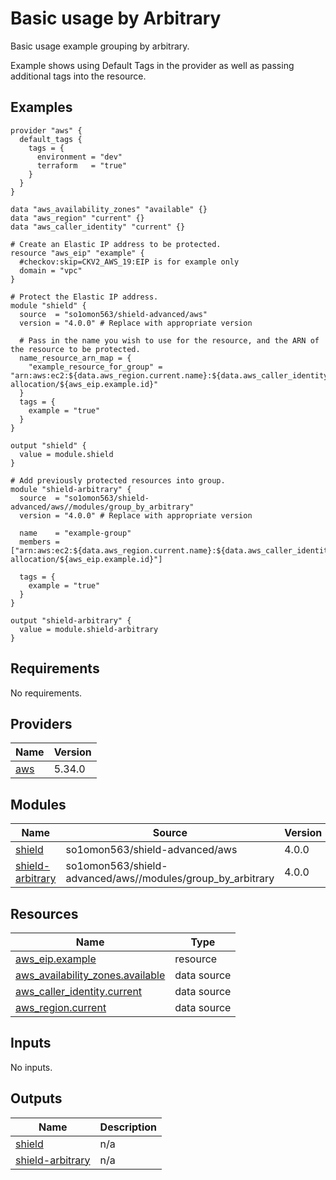 # Basic usage by Arbitrary

Basic usage example grouping by arbitrary.

Example shows using Default Tags in the provider as well as passing additional tags into the resource.
<!-- BEGINNING OF PRE-COMMIT-TERRAFORM DOCS HOOK -->


## Examples

```hcl
provider "aws" {
  default_tags {
    tags = {
      environment = "dev"
      terraform   = "true"
    }
  }
}

data "aws_availability_zones" "available" {}
data "aws_region" "current" {}
data "aws_caller_identity" "current" {}

# Create an Elastic IP address to be protected.
resource "aws_eip" "example" {
  #checkov:skip=CKV2_AWS_19:EIP is for example only
  domain = "vpc"
}

# Protect the Elastic IP address.
module "shield" {
  source  = "so1omon563/shield-advanced/aws"
  version = "4.0.0" # Replace with appropriate version

  # Pass in the name you wish to use for the resource, and the ARN of the resource to be protected.
  name_resource_arn_map = {
    "example_resource_for_group" = "arn:aws:ec2:${data.aws_region.current.name}:${data.aws_caller_identity.current.account_id}:eip-allocation/${aws_eip.example.id}"
  }
  tags = {
    example = "true"
  }
}

output "shield" {
  value = module.shield
}

# Add previously protected resources into group.
module "shield-arbitrary" {
  source  = "so1omon563/shield-advanced/aws//modules/group_by_arbitrary"
  version = "4.0.0" # Replace with appropriate version

  name    = "example-group"
  members = ["arn:aws:ec2:${data.aws_region.current.name}:${data.aws_caller_identity.current.account_id}:eip-allocation/${aws_eip.example.id}"]

  tags = {
    example = "true"
  }
}

output "shield-arbitrary" {
  value = module.shield-arbitrary
}
```

## Requirements

No requirements.

## Providers

| Name | Version |
|------|---------|
| <a name="provider_aws"></a> [aws](#provider\_aws) | 5.34.0 |

## Modules

| Name | Source | Version |
|------|--------|---------|
| <a name="module_shield"></a> [shield](#module\_shield) | so1omon563/shield-advanced/aws | 4.0.0 |
| <a name="module_shield-arbitrary"></a> [shield-arbitrary](#module\_shield-arbitrary) | so1omon563/shield-advanced/aws//modules/group_by_arbitrary | 4.0.0 |

## Resources

| Name | Type |
|------|------|
| [aws_eip.example](https://registry.terraform.io/providers/hashicorp/aws/latest/docs/resources/eip) | resource |
| [aws_availability_zones.available](https://registry.terraform.io/providers/hashicorp/aws/latest/docs/data-sources/availability_zones) | data source |
| [aws_caller_identity.current](https://registry.terraform.io/providers/hashicorp/aws/latest/docs/data-sources/caller_identity) | data source |
| [aws_region.current](https://registry.terraform.io/providers/hashicorp/aws/latest/docs/data-sources/region) | data source |

## Inputs

No inputs.

## Outputs

| Name | Description |
|------|-------------|
| <a name="output_shield"></a> [shield](#output\_shield) | n/a |
| <a name="output_shield-arbitrary"></a> [shield-arbitrary](#output\_shield-arbitrary) | n/a |


<!-- END OF PRE-COMMIT-TERRAFORM DOCS HOOK -->
